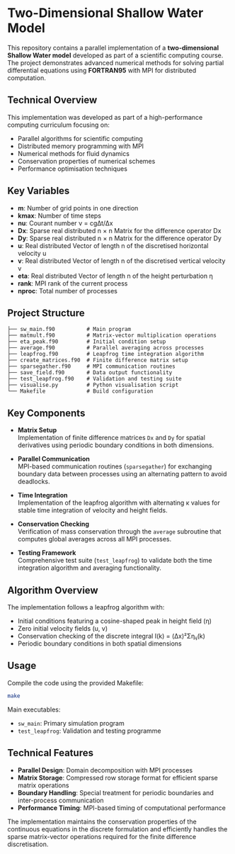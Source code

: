 # Two-Dimensional Shallow Water Model

This repository contains a parallel implementation of a **two-dimensional Shallow Water model** developed as part of a scientific computing course. The project demonstrates advanced numerical methods for solving partial differential equations using **FORTRAN95** with MPI for distributed computation.

## Technical Overview

This implementation was developed as part of a high-performance computing curriculum focusing on:
- Parallel algorithms for scientific computing
- Distributed memory programming with MPI
- Numerical methods for fluid dynamics
- Conservation properties of numerical schemes
- Performance optimisation techniques

## Key Variables

- **m**: Number of grid points in one direction
- **kmax**: Number of time steps
- **nu**: Courant number ν = cg∆t/∆x
- **Dx**: Sparse real distributed n × n Matrix for the difference operator Dx
- **Dy**: Sparse real distributed n × n Matrix for the difference operator Dy
- **u**: Real distributed Vector of length n of the discretised horizontal velocity u
- **v**: Real distributed Vector of length n of the discretised vertical velocity v
- **eta**: Real distributed Vector of length n of the height perturbation η
- **rank**: MPI rank of the current process
- **nproc**: Total number of processes

## Project Structure

```
├── sw_main.f90          # Main program
├── matmult.f90          # Matrix-vector multiplication operations
├── eta_peak.f90         # Initial condition setup
├── average.f90          # Parallel averaging across processes
├── leapfrog.f90         # Leapfrog time integration algorithm
├── create_matrices.f90  # Finite difference matrix setup
├── sparsegather.f90     # MPI communication routines
├── save_field.f90       # Data output functionality
├── test_leapfrog.f90    # Validation and testing suite
├── visualise.py         # Python visualisation script
└── Makefile             # Build configuration
```

## Key Components

* **Matrix Setup**  
  Implementation of finite difference matrices `Dx` and `Dy` for spatial derivatives using periodic boundary conditions in both dimensions.

* **Parallel Communication**  
  MPI-based communication routines (`sparsegather`) for exchanging boundary data between processes using an alternating pattern to avoid deadlocks.

* **Time Integration**  
  Implementation of the leapfrog algorithm with alternating κ values for stable time integration of velocity and height fields.

* **Conservation Checking**  
  Verification of mass conservation through the `average` subroutine that computes global averages across all MPI processes.

* **Testing Framework**  
  Comprehensive test suite (`test_leapfrog`) to validate both the time integration algorithm and averaging functionality.

## Algorithm Overview

The implementation follows a leapfrog algorithm with:
- Initial conditions featuring a cosine-shaped peak in height field (η)
- Zero initial velocity fields (u, v)
- Conservation checking of the discrete integral I(k) = (Δx)²Σηᵢⱼ(k)
- Periodic boundary conditions in both spatial dimensions

## Usage

Compile the code using the provided Makefile:
```bash
make
```

Main executables:
- `sw_main`: Primary simulation program
- `test_leapfrog`: Validation and testing programme

## Technical Features

- **Parallel Design**: Domain decomposition with MPI processes
- **Matrix Storage**: Compressed row storage format for efficient sparse matrix operations
- **Boundary Handling**: Special treatment for periodic boundaries and inter-process communication
- **Performance Timing**: MPI-based timing of computational performance

The implementation maintains the conservation properties of the continuous equations in the discrete formulation and efficiently handles the sparse matrix-vector operations required for the finite difference discretisation.
